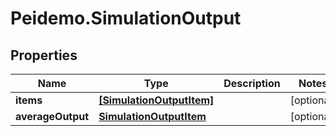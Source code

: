 # Peidemo.SimulationOutput

## Properties
Name | Type | Description | Notes
------------ | ------------- | ------------- | -------------
**items** | [**[SimulationOutputItem]**](SimulationOutputItem.md) |  | [optional] 
**averageOutput** | [**SimulationOutputItem**](SimulationOutputItem.md) |  | [optional] 


